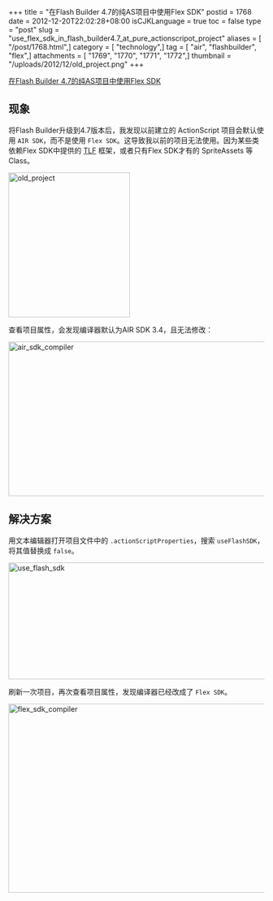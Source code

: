 +++
title = "在Flash Builder 4.7的纯AS项目中使用Flex SDK"
postid = 1768
date = 2012-12-20T22:02:28+08:00
isCJKLanguage = true
toc = false
type = "post"
slug = "use_flex_sdk_in_flash_builder4.7_at_pure_actionscripot_project"
aliases = [ "/post/1768.html",]
category = [ "technology",]
tag = [ "air", "flashbuilder", "flex",]
attachments = [ "1769", "1770", "1771", "1772",]
thumbnail = "/uploads/2012/12/old_project.png"
+++


[在Flash Builder 4.7的纯AS项目中使用Flex SDK](https://blog.zengrong.net/post/1768.html)

## 现象

将Flash Builder升级到4.7版本后，我发现以前建立的 ActionScript 项目会默认使用 `AIR SDK`，而不是使用 `Flex SDK`。这导致我以前的项目无法使用。因为某些类依赖Flex SDK中提供的 [TLF](https://blog.zengrong.net/tag/tlf/) 框架，或者只有Flex SDK才有的 SpriteAssets 等Class。

<img src="/uploads/2012/12/old_project.png" alt="old_project" width="239" height="285" class="aligncenter size-full wp-image-1771" />

查看项目属性，会发现编译器默认为AIR SDK 3.4，且无法修改：

<img src="/uploads/2012/12/air_sdk_compiler.png" alt="air_sdk_compiler" width="521" height="304" class="aligncenter size-full wp-image-1769" />

## 解决方案

用文本编辑器打开项目文件中的 `.actionScriptProperties`，搜索 `useFlashSDK`，将其值替换成 `false`。

<img src="/uploads/2012/12/use_flash_sdk.png" alt="use_flash_sdk" width="781" height="230" class="aligncenter size-full wp-image-1772" />

刷新一次项目，再次查看项目属性，发现编译器已经改成了 `Flex SDK`。

<img src="/uploads/2012/12/flex_sdk_compiler.png" alt="flex_sdk_compiler" width="530" height="372" class="aligncenter size-full wp-image-1770" />

